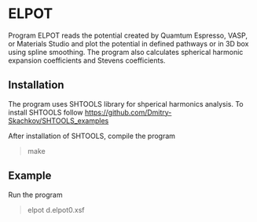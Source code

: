 # ELPOT

Program ELPOT reads the potential created by Quamtum Espresso, VASP, or Materials Studio and plot the potential in defined pathways or in 3D box using spline smoothing. The program also calculates spherical harmonic expansion coefficients and Stevens coefficients.

## Installation

The program uses SHTOOLS library for shperical harmonics analysis. To install SHTOOLS follow https://github.com/Dmitry-Skachkov/SHTOOLS_examples 

After installation of SHTOOLS, compile the program

> make


## Example

Run the program

> elpot d.elpot0.xsf


